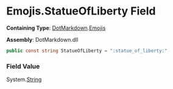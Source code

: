 # Emojis\.StatueOfLiberty Field

**Containing Type**: [DotMarkdown](../../README.md)\.[Emojis](../README.md)

**Assembly**: DotMarkdown\.dll

```csharp
public const string StatueOfLiberty = ":statue_of_liberty:"
```

### Field Value

System\.[String](https://docs.microsoft.com/en-us/dotnet/api/system.string)